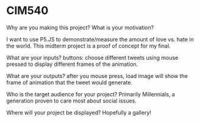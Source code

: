 # CIM540
Why are you making this project? What is your motivation?

I want to use P5.JS to demonstrate/measure the amount of love vs. hate in the world.
This midterm project is a proof of concept for my final.

What are your inputs?
buttons: choose different tweets using mouse pressed to display different frames of the animation.

What are your outputs?
after you mouse press, load image will show the frame of animation that the
tweet would generate.

Who is the target audience for your project?
Primarily Millennials, a generation proven to care most about social issues.

Where will your project be displayed?
Hopefully a gallery!
